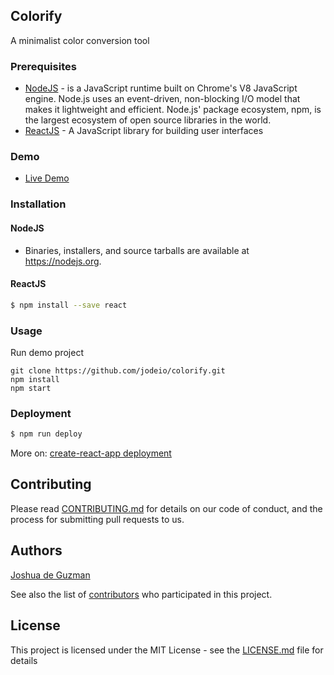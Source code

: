 ## Colorify

A minimalist color conversion tool

### Prerequisites

- [NodeJS](https://nodejs.org/en/) -  is a JavaScript runtime built on Chrome's V8 JavaScript engine. Node.js uses an event-driven, non-blocking I/O model that makes it lightweight and efficient.
Node.js' package ecosystem, npm, is the largest ecosystem of open source libraries in the world.
- [ReactJS](https://reactjs.org/) - A JavaScript library for building user interfaces

### Demo
- [Live Demo](https://devjdg.github.io/colorify)


### Installation

#### NodeJS

- Binaries, installers, and source tarballs are available at https://nodejs.org.

#### ReactJS

```bash
$ npm install --save react
```

### Usage

Run demo project

```
git clone https://github.com/jodeio/colorify.git
npm install
npm start
```

### Deployment

```bash
$ npm run deploy
```

More on:
[create-react-app deployment](https://github.com/facebook/create-react-app/blob/master/packages/react-scripts/template/README.md)

## Contributing

Please read [CONTRIBUTING.md](https://gist.github.com/PurpleBooth/b24679402957c63ec426) for details on our code of conduct, and the process for submitting pull requests to us.

## Authors

[Joshua de Guzman](www.devjdg.com)

See also the list of [contributors](https://github.com/your/project/contributors) who participated in this project.

## License

This project is licensed under the MIT License - see the [LICENSE.md](LICENSE.md) file for details


